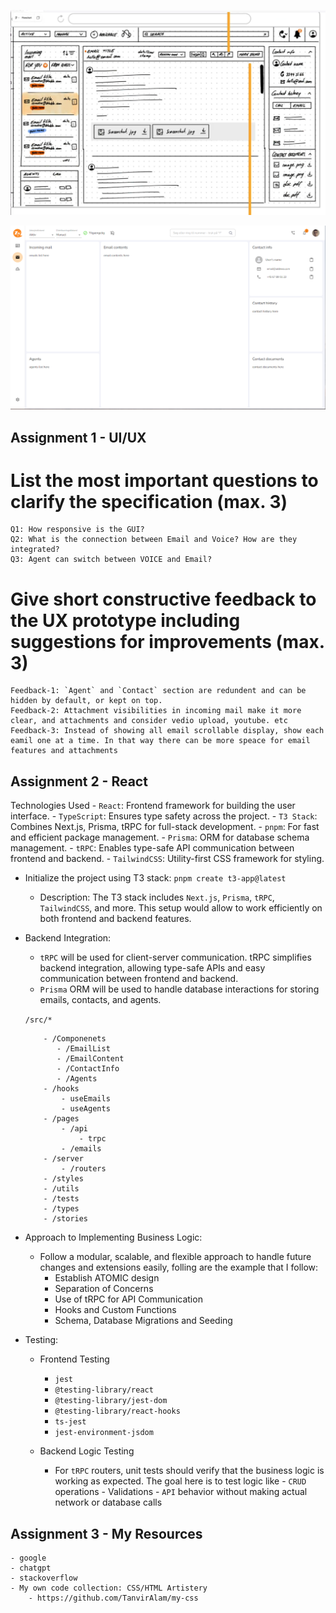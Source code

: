 
![Test 01](senior-frontend-engineer-test-01.png)

![Test 02](senior-frontend-engineer-test-02.png)

## Assignment 1 - UI/UX

# List the most important questions to clarify the specification (max. 3)

    Q1: How responsive is the GUI?
    Q2: What is the connection between Email and Voice? How are they integrated?
    Q3: Agent can switch between VOICE and Email?  

# Give short constructive feedback to the UX prototype including suggestions for improvements (max. 3)

    Feedback-1: `Agent` and `Contact` section are redundent and can be hidden by default, or kept on top.
    Feedback-2: Attachment visibilities in incoming mail make it more clear, and attachments and consider vedio upload, youtube. etc
    Feedback-3: Instead of showing all email scrollable display, show each eamil one at a time. In that way there can be more speace for email features and attachments

## Assignment 2 - React

Technologies Used
    - `React`: Frontend framework for building the user interface.
    - `TypeScript`: Ensures type safety across the project.
    - `T3 Stack`: Combines Next.js, Prisma, tRPC for full-stack development.
    - `pnpm`: For fast and efficient package management.
    - `Prisma`: ORM for database schema management.
    - `tRPC`: Enables type-safe API communication between frontend and backend.
    - `TailwindCSS`: Utility-first CSS framework for styling.

- Initialize the project using T3 stack: `pnpm create t3-app@latest`

   - Description: The T3 stack includes `Next.js`, `Prisma`, `tRPC`, `TailwindCSS`, and more. 
        This setup would allow to work efficiently on both frontend and backend features.

- Backend Integration:
    - `tRPC` will be used for client-server communication. tRPC simplifies backend integration, allowing type-safe APIs and easy communication between frontend and backend.
    - `Prisma` ORM will be used to handle database interactions for storing emails, contacts, and agents.

    `/src/*`
    ```
        - /Componenets
           - /EmailList
           - /EmailContent
           - /ContactInfo
           - /Agents
        - /hooks
            - useEmails
            - useAgents
        - /pages
            - /api
                - trpc
            - /emails
        - /server
            - /routers
        - /styles
        - /utils
        - /tests
        - /types
        - /stories
    ```

- Approach to Implementing Business Logic:
    - Follow a modular, scalable, and flexible approach to handle future changes and extensions easily, folling are the example that I follow:
        - Establish ATOMIC design
        - Separation of Concerns
        - Use of tRPC for API Communication
        - Hooks and Custom Functions
        - Schema, Database Migrations and Seeding

- Testing:
    * Frontend Testing
        - `jest` 
        - `@testing-library/react` 
        - `@testing-library/jest-dom` 
        - `@testing-library/react-hooks`
        - `ts-jest` 
        - `jest-environment-jsdom`
    
    * Backend Logic Testing
        - For `tRPC` routers, unit tests should verify that the business logic is working as expected. 
            The goal here is to test logic like 
                - `CRUD` operations 
                - Validations
                - `API` behavior without making actual network or database calls


## Assignment 3 - My Resources
    - google
    - chatgpt
    - stackoverflow
    - My own code collection: CSS/HTML Artistery
        - https://github.com/TanvirAlam/my-css 
